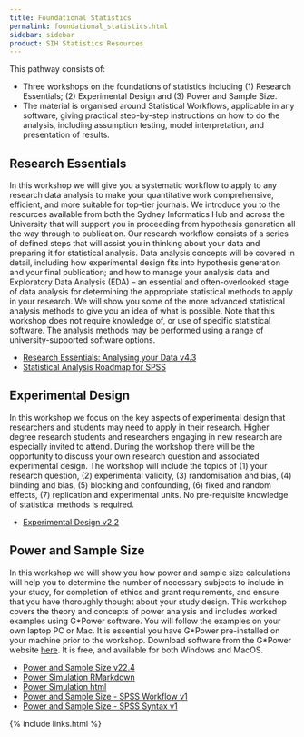 ```yaml
---
title: Foundational Statistics
permalink: foundational_statistics.html
sidebar: sidebar
product: SIH Statistics Resources
---
```


This pathway consists of:
   * Three workshops on the foundations of statistics including (1) Research Essentials; (2) Experimental Design and (3) Power and Sample Size.
   * The material is organised around Statistical Workflows, applicable in any software, giving practical step-by-step instructions on how to do the analysis, including assumption testing, model interpretation, and presentation of results.


## Research Essentials 
In this workshop we will give you a systematic workflow to apply to any research data analysis to make your quantitative work comprehensive, efficient, and more suitable for top-tier journals. We introduce you to the resources available from both the Sydney Informatics Hub and across the University that will support you in proceeding from hypothesis generation all the way through to publication. Our research workflow consists of a series of defined steps that will assist you in thinking about your data and preparing it for statistical analysis. Data analysis concepts will be covered in detail, including how experimental design fits into hypothesis generation and your final publication; and how to manage your analysis data and Exploratory Data Analysis (EDA) – an essential and often-overlooked stage of data analysis for determining the appropriate statistical methods to apply in your research. We will show you some of the more advanced statistical analysis methods to give you an idea of what is possible. Note that this workshop does not require knowledge of, or use of specific statistical software. The analysis methods may be performed using a range of university-supported software options.
  * [Research Essentials: Analysing your Data v4.3](assets/files/Research%20Essentials%20deluxe%20v4.7%2024-02-01.pdf) 
  * [Statistical Analysis Roadmap for SPSS](assets/files/Statistical%20analysis%20roadmap%20for%20SPSS.pdf)

## Experimental Design 
In this workshop we focus on the key aspects of experimental design that researchers and students may need to apply in their research. Higher degree research students and researchers engaging in new research are especially invited to attend. During the workshop there will be the opportunity to discuss your own research question and associated experimental design. The workshop will include the topics of (1) your research question, (2) experimental validity, (3) randomisation and bias, (4) blinding and bias, (5) blocking and confounding, (6) fixed and random effects, (7) replication and experimental units. No pre-requisite knowledge of statistical methods is required.
  * [Experimental Design v2.2](assets/files/Experimental%20Design%20v%202.2.pdf)

## Power and Sample Size 
In this workshop we will show you how power and sample size calculations will help you to determine the number of necessary subjects to include in your study, for completion of ethics and grant requirements, and ensure that you have thoroughly thought about your study design. This workshop covers the theory and concepts of power analysis and includes worked examples using G\*Power software. You will follow the examples on your own laptop PC or Mac. It is essential you have G\*Power pre-installed on your machine prior to the workshop. Download software from the G*Power website [here](https://www.psychologie.hhu.de/arbeitsgruppen/allgemeine-psychologie-und-arbeitspsychologie/gpower.html). It is free, and available for both Windows and MacOS.
  * [Power and Sample Size v22.4](assets/files/Power%20and%20sample%20size%20v22.4%20handout.pdf) 
  * [Power Simulation RMarkdown](assets/files/Example1-simulation.Rmd) 
  * [Power Simulation html](assets/files/Example1-simulation.html)
  * [Power and Sample Size - SPSS Workflow v1](https://github.com/Sydney-Informatics-Hub/stats-resources/blob/41c74bd96a2616467419ad80c43989ce1863467a/assets/files/Power%20and%20sample%20size%20-%20SPSS%20v1.pdf)
  * [Power and Sample Size - SPSS Syntax v1](https://github.com/Sydney-Informatics-Hub/stats-resources/blob/41c74bd96a2616467419ad80c43989ce1863467a/assets/files/Power%20and%20sample%20size%20SPSS%20syntax%20v1.sps)


{% include links.html %}

